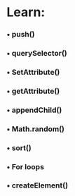 # Learn:
###  • push()
###  • querySelector()
###  • SetAttribute()
###  • getAttribute()
###  • appendChild()
###  • Math.random()
###  • sort()
###  • For loops
###  • createElement()